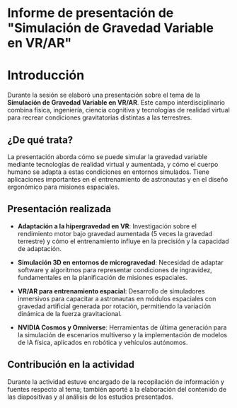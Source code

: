 # Informe de presentación de "Simulación de Gravedad Variable en VR/AR"

# Introducción
Durante la sesión se elaboró una presentación sobre el tema de la **Simulación de Gravedad Variable en VR/AR**. Este campo interdisciplinario combina física, ingeniería, ciencia cognitiva y tecnologías de realidad virtual para recrear condiciones gravitatorias distintas a las terrestres.

##  **¿De qué trata?**

La presentación aborda cómo se puede simular la gravedad variable mediante tecnologías de realidad virtual y aumentada, y cómo el cuerpo humano se adapta a estas condiciones en entornos simulados. Tiene aplicaciones importantes en el entrenamiento de astronautas y en el diseño ergonómico para misiones espaciales.

##  **Presentación realizada**

-   **Adaptación a la hipergravedad en VR**: Investigación sobre el rendimiento motor bajo gravedad aumentada (5 veces la gravedad terrestre) y cómo el entrenamiento influye en la precisión y la capacidad de adaptación.
    
-   **Simulación 3D en entornos de microgravedad**: Necesidad de adaptar software y algoritmos para representar condiciones de ingravidez, fundamentales en la planificación de misiones espaciales.
    
-   **VR/AR para entrenamiento espacial**: Desarrollo de simuladores inmersivos para capacitar a astronautas en módulos espaciales con gravedad artificial generada por rotación, permitiendo la variación dinámica de la fuerza gravitacional.
    
-   **NVIDIA Cosmos y Omniverse**: Herramientas de última generación para la simulación de escenarios multiverso y la implementación de modelos de IA física, aplicados en robótica y vehículos autónomos.

## **Contribución en la actividad**
Durante la actividad estuve encargado de la recopilación de información y fuentes respecto al tema; también aporté a la elaboración del contenido de las diapositivas y al análisis de los estudios presentados.
